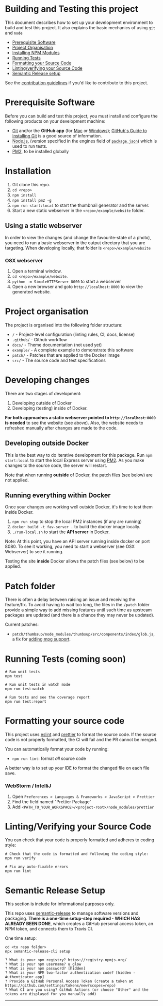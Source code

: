 # Building and Testing this project

This document describes how to set up your development environment to build and test this project.
It also explains the basic mechanics of using `git` and `node`

- [Prerequisite Software](#prerequisite-software)
- [Project Organisation](#project-organisation)
- [Installing NPM Modules](#installing)
- [Running Tests](#running-tests)
- [Formatting your Source Code](#formatting-your-source-code)
- [Linting/verifying your Source Code](#lintingverifying-your-source-code)
- [Semantic Release setup](#semantic-release-setup)

See the [contribution guidelines][contributing] if you'd like to contribute to this project.

# Prerequisite Software

Before you can build and test this project, you must install and configure the
following products on your development machine:

- [Git](http://git-scm.com) and/or the **GitHub app** (for [Mac](http://mac.github.com) or
  [Windows](http://windows.github.com)); [GitHub's Guide to Installing Git](https://help.github.com/articles/set-up-git) is a good source of information.
- [Node.js](http://nodejs.org), (version specified in the engines field of [`package.json`](package.json)) which is used to run tests.
- [PM2](https://pm2.keymetrics.io/docs/usage/quick-start/), to be installed globally

# Installation

1. Git clone this repo.
2. `cd <repo>`
3. `npm install`
4. `npm install pm2 -g`
5. `npm run start:local` to start the thumbnail generator and the server.
6. Start a new static webserver in the `<repo>/example/website` folder.

## Using a static webserver

In order to view the changes (and change the favourite-state of a photo), you need to
run a basic webserver in the output directory that you are targeting. When
developing locally, that folder is `<repo>/example/website`

### OSX webserver

1. Open a terminal window.
2. `cd <repo>/example/website`.
3. `python -m SimpleHTTPServer 8000` to start a webserver
4. Open a new browser and goto `http://localhost:8000` to view the generated website.

# Project organisation

The project is organised into the following folder structure:

- `/` - Project-level configuration (linting rules, CI, docs, license)
- `.github/` - Github workflow
- `docs/` - Theme documentation (not used yet)
- `example/` - A complete example to demonstrate this software
- `patch/` - Patches that are applied to the Docker image
- `src/` - The source code and test specifications

# Developing changes

There are two stages of development:

1. Developing outside of Docker
2. Developing (testing) inside of Docker.

**For both approaches a static webserver pointed to `http://localhost:8000` is needed** to see the website (see above).
Also, the website needs to refreshed manually after changes are made to the code.


## Developing outside Docker

This is the best way to do iterative development for this package. Run
`npm start:local` to start the local Express server using [PM2](https://pm2.keymetrics.io/docs/usage/quick-start/).
As you make changes to the source code, the server will restart.

Note that when running **outside** of Docker, the patch files (see below) are not applied.


## Running everything within Docker

Once your changes are working well outside Docker, it's time to test them inside Docker.

1. `npm run stop` to stop the local PM2 instances (if any are running)
2. `docker build -t fav-server .` to build the docker image locally.
3. `./run-local.sh` to start the **API server** in Docker.

Note: At this point, you have an API server running inside docker on port 8080. To see it working,
you need to start a webserver (see OSX Webserver) to see it running.

Testing the site **inside** Docker allows the patch files (see below) to be applied.

# Patch folder

There is often a delay between raising an issue and receiving the feature/fix. To avoid having to wait too long,
the files in the `/patch` folder provide a simple way to add missing features until such time as upstream packages are updated (and there is a chance they may never be updated).

Current patches:
- `patch/thumbsup/node_modules/thumbsup/src/components/index/glob.js`, a fix for [adding mpg support](https://github.com/thumbsup/thumbsup/issues/280).

# Running Tests (coming soon)

```shell
# Run unit tests
npm test

# Run unit tests in watch mode
npm run test:watch

# Run tests and see the coverage report
npm run test:report
```

# Formatting your source code

This project uses [eslint](https://eslint.org) and [prettier](https://prettier.io/) to format the source code.
If the source code is not properly formatted, the CI will fail and the PR cannot be merged.

You can automatically format your code by running:

- `npm run lint`: format _all_ source code

A better way is to set up your IDE to format the changed file on each file save.

### WebStorm / IntelliJ

1. Open `Preferences > Languages & Frameworks > JavaScript > Prettier`
1. Find the field named "Prettier Package"
1. Add `<PATH_TO_YOUR_WORKSPACE>/<project-root>/node_modules/prettier`

# Linting/Verifying your Source Code

You can check that your code is properly formatted and adheres to coding style:

```shell
# Check that the code is formatted and following the coding style:
npm run verify

# Fix any auto-fixable errors
npm run lint
```

# Semantic Release Setup

This section is include for informational purposes only.

This repo uses [semantic-release][semantic-release] to manage software versions and packaging.
**There is a one-time setup-step required - WHICH HAS ALREADY BEEN DONE**, which creates a GitHub
personal access token, an NPM token, and connects them to Travis CI.

One time setup:
```shell script
cd <to repo folder>
npx semantic-release-cli setup

? What is your npm registry? https://registry.npmjs.org/
? What is your npm username? u_glow
? What is your npm password? [hidden]
? What is your NPM two-factor authentication code? [hidden - Authenticator app]
? Provide a GitHub Personal Access Token (create a token at https://github.com/settings/tokens/new?scopes=repo) 
? What CI are you using? GitHub Actions (or choose "Other" and the tokens are displayed for you manually add)

```

<hr>

[contributing]: CONTRIBUTING.md
[repo]: https://github.com/uglow/thumbsup-fav-server
[readme-usage]: README.md#usage
[semantic-release]: https://semantic-release.gitbook.io/semantic-release/
